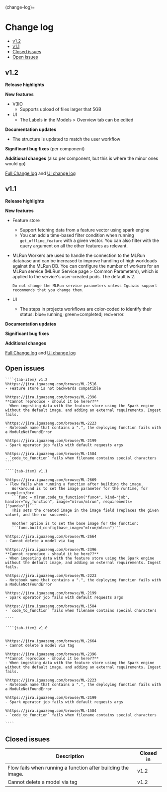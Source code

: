 (change-log)=
# Change log
- [v1.2](#v1-2)
- [v1.1](#v1-1)
- [Closed issues](#closed-issues)
- [Open issues](#open-issues)


## v1.2

**Release highlights**

**New features**

- V3IO
   - Supports upload of files larger that 5GB
- UI
   - The Labels in the Models > Overview tab can be edited 

**Documentation updates**
- The structure is updated to match the user workflow

**Significant bug fixes** 
(per component)

**Additional changes**
(also per component, but this is where the minor ones would go)

[Full Change log](https://github.com/mlrun/mlrun/releases/tag/v1.1.1) and [UI change log](https://github.com/mlrun/ui/releases/tag/v1.1.1)



## v1.1

**Release highlights**



**New features**

- Feature store
   - Support fetching data from a feature vector using spark engine
   - You can add a time-based filter condition when running `get_offline_feature` with a given vector. You can also filter with the query argument on all the other features as relevant.
- MLRun 
   Workers are used to handle the connection to the MLRun database and can be increased to improve handling of high workloads 
   against the MLRun DB. You can configure the number of workers for an MLRun service (MLRun Service page > Common Parameters), 
   which is applied to the service's user-created pods. The default is 2. 

   ```{admonition} Warning
   Do not change the MLRun service parameters unless Iguazio support recommends that you change them.
   ```
- UI
   - The steps in projects workflows are color-coded to identify their status: blue=running; green=completed; red=error.

**Documentation updates**

**Significant bug fixes**

**Additional changes**

[Full Change log](https://github.com/mlrun/mlrun/releases/tag/v1.1.0) and [UI change log](https://github.com/mlrun/ui/releases/tag/v1.1.0)

## Open issues

`````{tab-set}
````{tab-item} v1.2
%https://jira.iguazeng.com/browse/ML-2516 
- Feature store is not backwards compatible

%https://jira.iguazeng.com/browse/ML-2396
**Cannot reproduce - should it be here??**
- When ingesting data with the feature store using the Spark engine without the default image, and adding an external requirements. Ingest fails.

%https://jira.iguazeng.com/browse/ML-2223
- Notebook name that contains a ".", the deploying function fails with a ModuleNotFoundError  

%https://jira.iguazeng.com/browse/ML-2199
- Spark operator job fails with default requests args

%https://jira.iguazeng.com/browse/ML-1584
- `code_to_function` fails when filename contains special characters
````

````{tab-item} v1.1

%https://jira.iguazeng.com/browse/ML-2669
- Flow fails when running a function after building the image.
   Workaround is to set the image parameter for the runtime, for example:</br>
   ```func = mlrun.code_to_function("func4", kind="job", handler="my_function", image="mlrun/mlrun", requirements=["pandas"])```
   This sets the created image in the image field (replaces the given value), and the run succeeds.

   Another option is to set the base image for the function:
   ```func.build_config(base_image="mlrun/mlrun")```

%https://jira.iguazeng.com/browse/ML-2664
- Cannot delete a model via tag

%https://jira.iguazeng.com/browse/ML-2396
**Cannot reproduce - should it be here??**
- When ingesting data with the feature store using the Spark engine without the default image, and adding an external requirements. Ingest fails.

%https://jira.iguazeng.com/browse/ML-2223
- Notebook name that contains a ".", the deploying function fails with a ModuleNotFoundError 

%https://jira.iguazeng.com/browse/ML-2199
- Spark operator job fails with default requests args

%https://jira.iguazeng.com/browse/ML-1584
- `code_to_function` fails when filename contains special characters

````

````{tab-item} v1.0


%https://jira.iguazeng.com/browse/ML-2664
- Cannot delete a model via tag

%https://jira.iguazeng.com/browse/ML-2396
**Cannot reproduce - should it be here??**
- When ingesting data with the feature store using the Spark engine without the default image, and adding an external requirements. Ingest fails.

%https://jira.iguazeng.com/browse/ML-2223
- Notebook name that contains a ".", the deploying function fails with a ModuleNotFoundError 

%https://jira.iguazeng.com/browse/ML-2199
- Spark operator job fails with default requests args

%https://jira.iguazeng.com/browse/ML-1584
- `code_to_function` fails when filename contains special characters

````
`````


## Closed issues


| Description                                                             | Closed in          |   
|-----------------------------------------------------------------------|--------------------|      
| Flow fails when running a function after building the image.          | v1.2               |
| Cannot delete a model via tag                                         | v1.2               |


